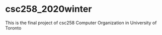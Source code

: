 # csc258_2020winter
This is the final project of csc258 Computer Organization in University of Toronto

